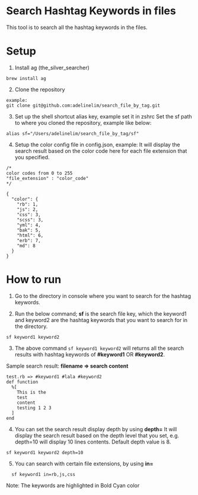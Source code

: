 # Search Hashtag Keywords in files
This tool is to search all the hashtag keywords in the files.

# Setup

1. Install ag (the_silver_searcher)
  ```
  brew install ag
  ```

2. Clone the repository
  ```
  example:
  git clone git@github.com:adelinelim/search_file_by_tag.git
  ```

3. Set up the shell shortcut alias key, example set it in zshrc
Set the sf path to where you cloned the repository, example like below:
  ```
  alias sf="/Users/adelinelim/search_file_by_tag/sf"
  ```

4. Setup the color config file in config.json, example:
  It will display the search result based on the color code here for each file extension that you specified.

  ```
  /*
  color codes from 0 to 255
  "file_extension" : "color_code"
  */

  {
    "color": {
      "rb": 1,
      "js": 2,
      "css": 3,
      "scss": 3,
      "yml": 4,
      "bak": 5,
      "html": 6,
      "erb": 7,
      "md": 8
    }
  }
  ```

# How to run

1. Go to the directory in console where you want to search for the hashtag keywords.

2. Run the below command; **sf** is the search file key, which the keyword1 and keyword2 are the hashtag keywords that you want to search for in the directory.
  ```
  sf keyword1 keyword2
  ```

3.  The above command `sf keyword1 keyword2` will returns all the search results with hashtag keywords of **#keyword1** OR **#keyword2**.

  Sample search result:
  **filename => search content**
  ```
  test.rb => #keyword1 #lala #keyword2
  def function
    %[
      This is the
      test
      content
      testing 1 2 3
    ]
  end
  ```

4. You can set the search result display depth by using **depth=**
It will display the search result based on the depth level that you set, e.g. depth=10 will display 10 lines contents.
Default depth value is 8.
  ```
  sf keyword1 keyword2 depth=10
  ```

5. You can search with certain file extensions, by using **in=**
  ```
    sf keyword1 in=rb,js,css
  ```

Note: The keywords are highlighted in Bold Cyan color
